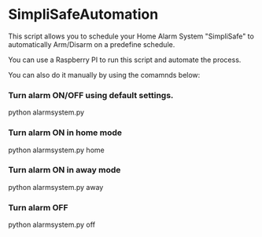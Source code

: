 # SimpliSafeAutomation
This script allows you to schedule your Home Alarm System "SimpliSafe" to automatically Arm/Disarm on a predefine schedule.

You can use a Raspberry PI to run this script and automate the process.

You can also do it manually by using the comamnds below:

### Turn alarm ON/OFF using default settings.
python alarmsystem.py

### Turn alarm ON in home mode
python alarmsystem.py home

### Turn alarm ON in away mode
python alarmsystem.py away

### Turn alarm OFF
python alarmsystem.py off
